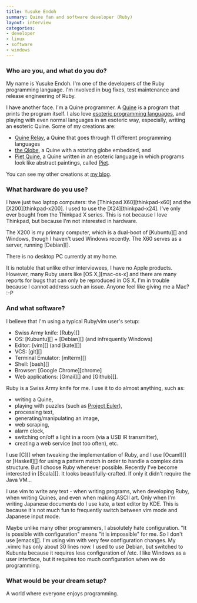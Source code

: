 ```yaml
---
title: Yusuke Endoh
summary: Quine fan and software developer (Ruby)
layout: interview
categories:
- developer
- linux
- software
- windows
---
```


### Who are you, and what do you do?

My name is Yusuke Endoh. I'm one of the developers of the Ruby programming language. I'm involved in bug fixes, test maintenance and release engineering of Ruby.

I have another face. I'm a Quine programmer. A [Quine](http://www.nyx.net/~gthompso/quine.htm "Information about Quines.") is a program that prints the program itself. I also love [esoteric programming languages](http://en.wikipedia.org/wiki/Esoteric_programming_language "The Wikipedia article on esoteric programming languages."), and playing with even normal languages in an esoteric way, especially, writing an esoteric Quine. Some of my creations are:

 - [Quine Relay](http://asiajin.com/blog/2009/09/22/uroboros-programming-with-11-programming-languages/ "Details about Quine Relay."), a Quine that goes through 11 different programming languages
 - [the Qlobe](http://mamememo.blogspot.com/2010/09/qlobe.html "Yusuke's post about the Qlobe."), a Quine with a rotating globe embedded, and
 - [Piet Quine](http://mamememo.blogspot.com/2009/10/piet-quine.html "Yusuke's post about Piet Quine."), a Quine written in an esoteric language in which programs look like abstract paintings, called [Piet](http://www.dangermouse.net/esoteric/piet.html "Details about a Piet.").

You can see my other creations at [my blog](http://d.hatena.ne.jp/ku-ma-me/ "Yusuke's weblog.").

### What hardware do you use?

I have just two laptop computers: the [Thinkpad X60][thinkpad-x60] and the [X200][thinkpad-x200]. I used to use the [X24][thinkpad-x24]. I've only ever bought from the Thinkpad X series. This is not because I love Thinkpad, but because I'm not interested in hardware.

The X200 is my primary computer, which is a dual-boot of [Kubuntu][] and Windows, though I haven't used Windows recently. The X60 serves as a server, running [Debian][].

There is no desktop PC currently at my home.

It is notable that unlike other interviewees, I have no Apple products. However, many Ruby users like [OS X,][mac-os-x] and there are many reports for bugs that can only be reproduced in OS X. I'm in trouble because I cannot address such an issue. Anyone feel like giving me a Mac? :-P

### And what software?

I believe that I'm using a typical Ruby/vim user's setup:

 - Swiss Army knife: [Ruby][]
 - OS: [Kubuntu][] + [Debian][] (and infrequently Windows)
 - Editor: [vim][] (and [kate][])
 - VCS: [git][]
 - Terminal Emulator: [mlterm][]
 - Shell: [bash][]
 - Browser: [Google Chrome][chrome]
 - Web applications: [Gmail][] and [Github][].

Ruby is a Swiss Army knife for me. I use it to do almost anything, such as:

 - writing a Quine,
 - playing with puzzles (such as [Project Euler](http://projecteuler.net/ "A series of mathematical and programming challenges.")),
 - processing text,
 - generating/manipulating an image,
 - web scraping,
 - alarm clock,
 - switching on/off a light in a room (via a USB IR transmitter),
 - creating a web service (not too often), etc.

I use [C][] when tweaking the implementation of Ruby, and I use [Ocaml][] or [Haskell][] for using a pattern match in order to handle a complex data structure. But I choose Ruby whenever possible. Recently I've become interested in [Scala][]. It looks beautifully-crafted. If only it didn't require the Java VM...

I use vim to write any text - when writing programs, when developing Ruby, when writing Quines, and even when making ASCII art. Only when I'm writing Japanese documents do I use kate, a text editor by KDE. This is because it's not much fun to frequently switch between vim mode and Japanese input mode.

Maybe unlike many other programmers, I absolutely hate configuration. "It is possible with configuration" means "it is impossible" for me. So I don't use [emacs][]. I'm using vim with very few configuration changes. My .vimrc has only about 30 lines now. I used to use Debian, but switched to Kubuntu because it requires less configuration of /etc. I like Windows as a user interface, but it requires too much configuration when we do programming.

### What would be your dream setup?

A world where everyone enjoys programming.